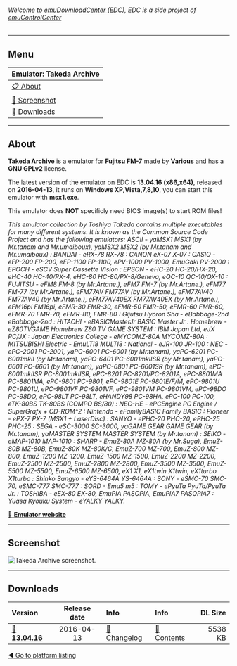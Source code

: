 ###### Welcome to [emuDownloadCenter (EDC)](https://github.com/PhoenixInteractiveNL/emuDownloadCenter/wiki/), EDC is a side project of [emuControlCenter](https://github.com/PhoenixInteractiveNL/emuControlCenter/wiki/)
***
## Menu
| **Emulator: Takeda Archive** |
|:---------|
| [:clipboard: About](#about) |
| [:sunrise: Screenshot](#screenshot) |
| [:floppy_disk: Downloads](#downloads) |
***
## About
**Takeda Archive** is a emulator for **Fujitsu FM-7** made by **Various** and has a **GNU GPLv2** license.

The latest version of the emulator on EDC is **13.04.16 (x86,x64)**, released on **2016-04-13**, it runs on **Windows XP,Vista,7,8,10**, you can start this emulator with **msx1.exe**.

This emulator does **NOT** specificly need BIOS image(s) to start ROM files!

_This emulator collection by Toshiya Takeda contains multiple executables for many different systems. It is known as the Common Source Code Project and has the following emulators: ASCII - yaMSX1 MSX1 (by Mr.tanam and Mr.umaiboux), yaMSX2 MSX2 (by Mr.tanam and Mr.umaiboux) : BANDAI - eRX-78 RX-78 : CANON eX-07 X-07 : CASIO - eFP-200 FP-200, eFP-1100 FP-1100, ePV-1000 PV-1000, EmuGaki PV-2000 : EPOCH - eSCV Super Cassette Vision : EPSON - eHC-20 HC-20/HX-20, eHC-40 HC-40/PX-4, eHC-80 HC-80/PX-8/Geneva, eQC-10 QC-10/QX-10 : FUJITSU - eFM8 FM-8 (by Mr.Artane.), eFM7 FM-7 (by Mr.Artane.), eFM77 FM-77 (by Mr.Artane.), eFM77AV FM77AV (by Mr.Artane.), eFM77AV40 FM77AV40 (by Mr.Artane.), eFM77AV40EX FM77AV40EX (by Mr.Artane.), eFM16pi FM16pi, eFMR-30 FMR-30, eFMR-50 FMR-50, eFMR-60 FMR-60, eFMR-70 FMR-70, eFMR-80, FMR-80 : Gijutsu Hyoron Sha - eBabbage-2nd eBabbage-2nd : HITACHI - eBASICMasterJr BASIC Master Jr : Homebrew - eZ80TVGAME Homebrew Z80 TV GAME SYSTEM : IBM Japan Ltd, eJX PC/JX : Japan Electronics College - eMYCOMZ-80A MYCOMZ-80A : MITSUBISHI Electric - EmuLTI8 MULTI8 : National - eJR-100 JR-100 : NEC - ePC-2001 PC-2001, yaPC-6001 PC-6001 (by Mr.tanam), yaPC-6201 PC-6001mkII (by Mr.tanam), yaPC-6401 PC-6001mkIISR (by Mr.tanam), yaPC-6601 PC-6601 (by Mr.tanam), yaPC-6801 PC-6601SR (by Mr.tanam), ePC-8001mkIISR PC-8001mkIISR, ePC-8201 PC-8201/PC-8201A, ePC-8801MA PC-8801MA, ePC-9801 PC-9801, ePC-9801E PC-9801E/F/M, ePC-9801U PC-9801U, ePC-9801VF PC-9801VF, ePC-9801VM PC-9801VM, ePC-98DO PC-98DO, ePC-98LT PC-98LT, eHANDY98 PC-98HA, ePC-100 PC-100, eTK-80BS TK-80BS (COMPO BS/80) : NEC-HE - ePCEngine PC Engine / SuperGrafx + CD-ROM^2 : Nintendo - eFamilyBASIC Family BASIC : Pioneer - ePX-7 PX-7 (MSX1 + LaserDisc) : SANYO - ePHC-20 PHC-20, ePHC-25 PHC-25 : SEGA - eSC-3000 SC-3000, yaGAME GEAR GAME GEAR (by Mr.tanam), yaMASTER SYSTEM MASTER SYSTEM (by Mr.tanam) : SEIKO - eMAP-1010 MAP-1010 : SHARP - EmuZ-80A MZ-80A (by Mr.Suga), EmuZ-80B MZ-80B, EmuZ-80K MZ-80K/C, EmuZ-700 MZ-700, EmuZ-800 MZ-800, EmuZ-1200 MZ-1200, EmuZ-1500 MZ-1500, EmuZ-2200 MZ-2200, EmuZ-2500 MZ-2500, EmuZ-2800 MZ-2800, EmuZ-3500 MZ-3500, EmuZ-5500 MZ-5500, EmuZ-6500 MZ-6500, eX1 X1, eX1twin X1twin, eX1turbo X1turbo : Shinko Sangyo - eYS-6464A YS-6464A : SONY - eSMC-70 SMC-70, eSMC-777 SMC-777 : SORD - Emu5 m5 : TOMY - ePyuTa PyuTa/PyuTa Jr. : TOSHIBA - eEX-80 EX-80, EmuPIA	PASOPIA, EmuPIA7 PASOPIA7 : Yuasa Kyouku System - eYALKY YALKY._

[:link: **Emulator website**](http://takeda-toshiya.my.coocan.jp/)
***
## Screenshot
![](https://raw.githubusercontent.com/PhoenixInteractiveNL/emuDownloadCenter/master/hooks/takeda/screen.jpg "Takeda Archive screenshot.")
***
## Downloads
| Version  | Release date  | Info       | Info       | DL Size    |
|:---------|:-------------:|:-----------|:-----------|-----------:|
| [:floppy_disk: **13.04.16**](https://github.com/PhoenixInteractiveNL/edc-repo0003/raw/master/takeda/13.04.16.7z) | 2016-04-13 | [:page_facing_up: Changelog](https://github.com/PhoenixInteractiveNL/edc-repo0003/blob/master/takeda/13.04.16_changelog.txt) | [:mag_right: Contents](https://github.com/PhoenixInteractiveNL/edc-repo0003/blob/master/takeda/13.04.16_contents.txt) | 5538 KB |

[:arrow_backward: Go to platform listing](https://github.com/PhoenixInteractiveNL/emuDownloadCenter/wiki/EDC-Platform-List)
